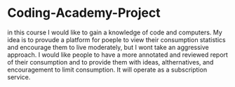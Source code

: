 # Coding-Academy-Project
in this course I would like to gain a knowledge of code and computers. My idea is to provude a platform for poeple to view their consumption statistics and encourage them to live moderately, but I wont take an aggressive approach. I would like people to have a more annotated and reviewed report of their consumption and to provide them with ideas, althernatives, and encouragement to limit consumption. It will operate as a subscription service.

